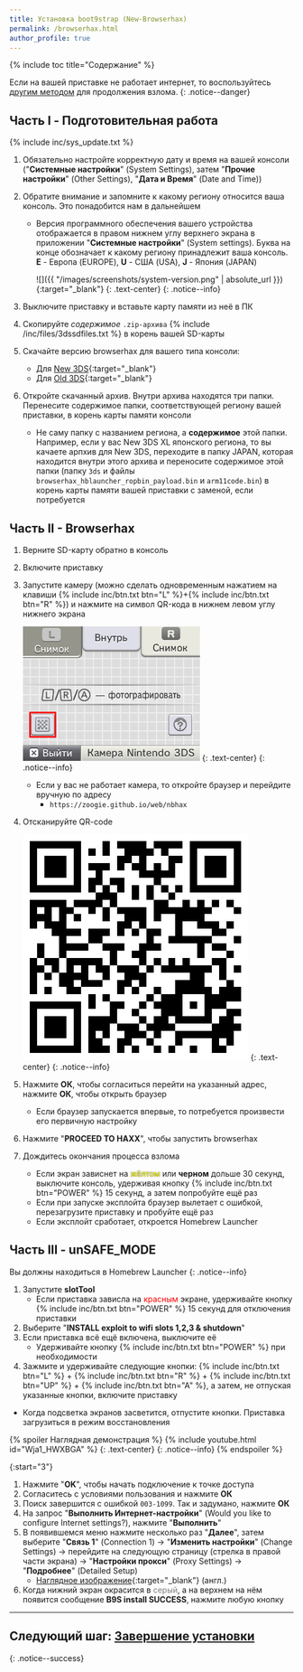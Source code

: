 ```yaml
---
title: Установка boot9strap (New-Browserhax)
permalink: /browserhax.html
author_profile: true
---
```

{% include toc title="Содержание" %}

Если на вашей приставке не работает интернет, то воспользуйтесь [другим методом](usm) для продолжения взлома.
{: .notice--danger}

## Часть I - Подготовительная работа

{% include inc/sys_update.txt %}
1. Обязательно настройте корректную дату и время на вашей консоли ("**Системные настройки**" (System Settings), затем "**Прочие настройки**" (Other Settings), "**Дата и Время**" (Date and Time))
1. Обратите внимание и запомните к какому региону относится ваша консоль. Это понадобится нам в дальнейшем
	* Версия программного обеспечения вашего устройства отображается в правом нижнем углу верхнего экрана в приложении "**Системные настройки**" (System settings). Буква на конце обозначает к какому региону принадлежит ваша консоль. **E** - Европа (EUROPE), **U** - США (USA), **J** - Япония (JAPAN)

		![]({{ "/images/screenshots/system-version.png" | absolute_url }}){:target="_blank"}
		{: .text-center}
		{: .notice--info}

1. Выключите приставку и вставьте карту памяти из неё в ПК
1. Скопируйте _содержимое_ `.zip-архива` {% include /inc/files/3dssdfiles.txt %} в корень вашей SD-карты
1. Скачайте версию browserhax для вашего типа консоли: 
	* Для [New 3DS](https://github.com/zoogie/new-browserhax/releases/latest){:target="_blank"}
	* Для [Old 3DS](https://github.com/zoogie/old-browserhax/releases/latest){:target="_blank"}
1. Откройте скачанный архив. Внутри архива находятся три папки. Перенесите содержимое папки, соответствующей региону вашей приставки, в корень карты памяти консоли
	* Не саму папку с названием региона, а **содержимое** этой папки. Например, если у вас New 3DS XL японского региона, то вы качаете арпхив для New 3DS, переходите в папку JAPAN, которая находится внутри этого архива и переносите содержимое этой папки (папку `3ds` и файлы `browserhax_hblauncher_ropbin_payload.bin` и `arm11code.bin`) в корень карты памяти вашей приставки с заменой, если потребуется 

## Часть II - Browserhax

1. Верните SD-карту обратно в консоль
1. Включите приставку 
1. Запустите камеру (можно сделать одновременным нажатием на клавиши {% include inc/btn.txt btn="L" %}+{% include inc/btn.txt btn="R" %}) и нажмите на символ QR-кода в нижнем левом углу нижнего экрана 

	![](/images/qrcode_reader.png)
	{: .text-center}
	{: .notice--info}

	* Если у вас не работает камера, то откройте браузер и перейдите вручную по адресу 
		* `https://zoogie.github.io/web/nbhax`

1. Отсканируйте QR-code

	![](/images/browserhax.png)
	{: .text-center}
	{: .notice--info}

1. Нажмите **ОК**, чтобы согласиться перейти на указанный адрес, нажмите **ОК**, чтобы открыть браузер 
	* Если браузер запускается впервые, то потребуется произвести его первичную настройку
1. Нажмите "**PROCEED TO HAXX**", чтобы запустить browserhax
1. Дождитесь окончания процесса взлома 
	* Если экран зависнет на <span style="color: yellow; text-shadow: 0px 0px 2px rgba(0, 0, 0, 1);">жёлтом</span> или **черном** дольше 30 секунд, выключите консоль, удерживая кнопку {% include inc/btn.txt btn="POWER" %} 15 секунд, а затем попробуйте ещё раз
	* Если при запуске эксплойта браузер вылетает с ошибкой, перезагрузите приставку и пробуйте ещё раз
	* Если эксплойт сработает, откроется Homebrew Launcher

## Часть III - unSAFE_MODE

Вы должны находиться в Homebrew Launcher
{: .notice--info}

1. Запустите **slotTool** 
	* Если приставка зависла на <span style="color: red">красным</span> экране, удерживайте кнопку {% include inc/btn.txt btn="POWER" %} 15 секунд для отключения приставки
1. Выберите "**INSTALL exploit to wifi slots 1,2,3 & shutdown**"
1. Если приставка всё ещё включена, выключите её 
    * Удерживайте кнопку {% include inc/btn.txt btn="POWER" %} при необходимости 
1. Зажмите и удерживайте следующие кнопки: {% include inc/btn.txt btn="L" %} + {% include inc/btn.txt btn="R" %} + {% include inc/btn.txt btn="UP" %} + {% include inc/btn.txt btn="A" %}, а затем, не отпуская указанные кнопки, включите приставку
  + Когда подсветка экранов засветится, отпустите кнопки. Приставка загрузиться в режим восстановления

{% spoiler Наглядная демонстрация %}
	{% include youtube.html id="Wja1_HWXBGA" %}
	{: .text-center}
	{: .notice--info}
{% endspoiler %}

{:start="3"}
1. Нажмите "**OK**", чтобы начать подключение к точке доступа
1. Согласитесь с условиями пользования и нажмите **ОК**
1. Поиск завершится с ошибкой `003-1099`. Так и задумано, нажмите **ОК**
1. На запрос "**Выполнить Интернет-настройки**" (Would you like to configure Internet settings?), нажмите "**Выполнить**"
1. В появившемся меню нажмите несколько раз "**Далее**", затем выберите "**Связь 1**" (Connection 1) -> "**Изменить настройки**" (Change Settings) -> перейдите на следующую страницу (стрелка в правой части экрана) -> "**Настройки прокси**" (Proxy Settings) -> "**Подробнее**" (Detailed Setup)
	* [Наглядное изображение](https://uwuu.ca/images/safemode_highlighted.png){:target="_blank"} (англ.)
1. Когда нижний экран окрасится в <span style="color: grey">серый</span>, а на верхнем на нём появится сообщение **B9S install SUCCESS**, нажмите любую кнопку


___

## **Следующий шаг:** [Завершение установки](finalizing-setup)
{: .notice--success}